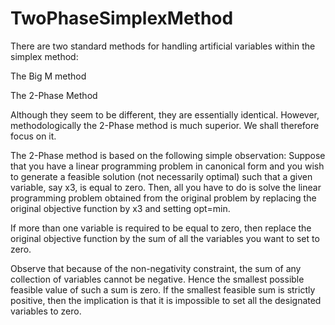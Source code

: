 # TwoPhaseSimplexMethod

There are two standard methods for handling artificial variables within the simplex method:

The Big M method

The 2-Phase Method

Although they seem to be different, they are essentially identical. However, methodologically the 2-Phase method is much superior. We shall therefore focus on it.

The 2-Phase method is based on the following simple observation: Suppose that you have a linear programming problem in canonical form and you wish to generate a feasible solution (not necessarily optimal) such that a given variable, say x3, is equal to zero. Then, all you have to do is solve the linear programming problem obtained from the original problem by replacing the original objective function by x3 and setting opt=min.

If more than one variable is required to be equal to zero, then replace the original objective function by the sum of all the variables you want to set to zero.

Observe that because of the non-negativity constraint, the sum of any collection of variables cannot be negative. Hence the smallest possible feasible value of such a sum is zero. If the smallest feasible sum is strictly positive, then the implication is that it is impossible to set all the designated variables to zero.
